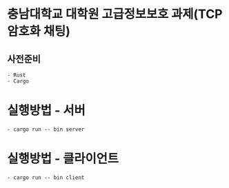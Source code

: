 # 충남대학교 대학원 고급정보보호 과제(TCP 암호화 채팅)

## 사전준비 
```
- Rust
- Cargo
```

# 실행방법 - 서버
```
- cargo run -- bin server
```

# 실행방법 - 클라이언트
```
- cargo run -- bin client 
```